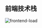 ## 前端技术栈

![frontend-load](https://github.com/liuyuqin1991/polaris/blob/master/images/frontend/frontend-road.png)

